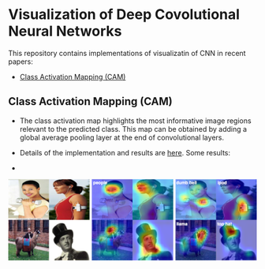 # Visualization of Deep Covolutional Neural Networks


This repository contains implementations of visualizatin of CNN in recent papers:

- [Class Activation Mapping (CAM)](https://github.com/conan7882/CNN-Visualization/tree/master/class_activation_map)

## Class Activation Mapping (CAM)
- The class activation map highlights the most informative image regions relevant to the predicted class. This map can be obtained by adding a global average pooling layer at the end of convolutional layers.

- Details of the implementation and results are [here](https://github.com/conan7882/CNN-Visualization/tree/master/class_activation_map). Some results:
- 
![celtech_change](class_activation_map/figs/celtech_diff.png)




